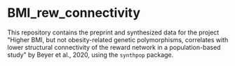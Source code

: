 # BMI_rew_connectivity
This repository contains the preprint and synthesized data for the project "Higher BMI, but not obesity-related genetic polymorphisms, correlates with lower structural connectivity of the reward network in a population-based study" by Beyer et al., 2020, using the `synthpop` package.
